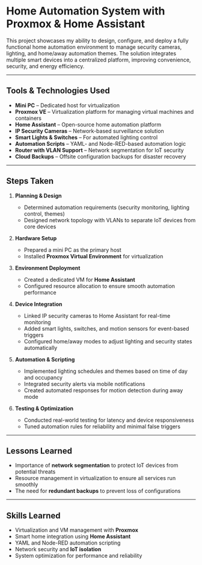 

# Home Automation System with Proxmox & Home Assistant

This project showcases my ability to design, configure, and deploy a fully functional home automation environment to manage security cameras, lighting, and home/away automation themes. The solution integrates multiple smart devices into a centralized platform, improving convenience, security, and energy efficiency.

---

## Tools & Technologies Used
- **Mini PC** – Dedicated host for virtualization  
- **Proxmox VE** – Virtualization platform for managing virtual machines and containers  
- **Home Assistant** – Open-source home automation platform  
- **IP Security Cameras** – Network-based surveillance solution  
- **Smart Lights & Switches** – For automated lighting control  
- **Automation Scripts** – YAML- and Node-RED-based automation logic  
- **Router with VLAN Support** – Network segmentation for IoT security  
- **Cloud Backups** – Offsite configuration backups for disaster recovery  

---

## Steps Taken

1. **Planning & Design**  
   - Determined automation requirements (security monitoring, lighting control, themes)  
   - Designed network topology with VLANs to separate IoT devices from core devices  

2. **Hardware Setup**  
   - Prepared a mini PC as the primary host  
   - Installed **Proxmox Virtual Environment** for virtualization  

3. **Environment Deployment**  
   - Created a dedicated VM for **Home Assistant**  
   - Configured resource allocation to ensure smooth automation performance  

4. **Device Integration**  
   - Linked IP security cameras to Home Assistant for real-time monitoring  
   - Added smart lights, switches, and motion sensors for event-based triggers  
   - Configured home/away modes to adjust lighting and security states automatically  

5. **Automation & Scripting**  
   - Implemented lighting schedules and themes based on time of day and occupancy  
   - Integrated security alerts via mobile notifications  
   - Created automated responses for motion detection during away mode  

6. **Testing & Optimization**  
   - Conducted real-world testing for latency and device responsiveness  
   - Tuned automation rules for reliability and minimal false triggers  

---

## Lessons Learned
- Importance of **network segmentation** to protect IoT devices from potential threats  
- Resource management in virtualization to ensure all services run smoothly  
- The need for **redundant backups** to prevent loss of configurations  

---

## Skills Learned
- Virtualization and VM management with **Proxmox**  
- Smart home integration using **Home Assistant**  
- YAML and Node-RED automation scripting  
- Network security and **IoT isolation**  
- System optimization for performance and reliability  
